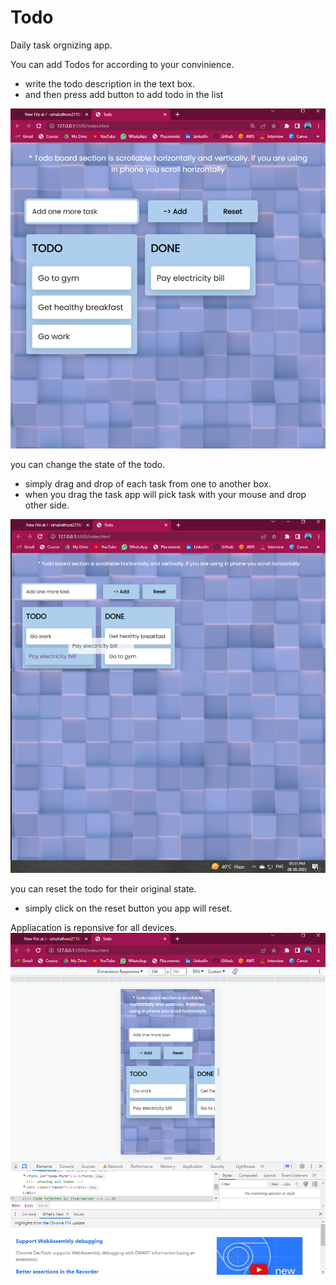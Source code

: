 # Todo
Daily task orgnizing app.

You can add Todos for according to your convinience.
  - write the todo description in the text box.
  - and then press add button to add todo in the list
  <img src="./images/ss1.png">
  
you can change the state of the todo.
  - simply drag and drop of each task from one to another box.
  - when you drag the task app will pick task with your mouse and drop other side.
  <img src="./images/ss2.png">
   
you can reset the todo for their original state.
  - simply click on the reset button you app will reset.
  
Appliacation is reponsive for all devices.
<img src="./images/ss3.png">
